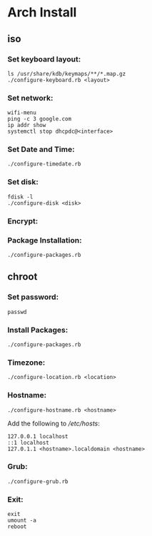 # Arch Install

## iso

### Set keyboard layout:
```
ls /usr/share/kdb/keymaps/**/*.map.gz
./configure-keyboard.rb <layout>
```

### Set network:
```
wifi-menu
ping -c 3 google.com
ip addr show
systemctl stop dhcpdc@<interface>
```

### Set Date and Time:
```
./configure-timedate.rb
```

### Set disk:
```
fdisk -l
./configure-disk <disk>
```

### Encrypt:

### Package Installation:
```
./configure-packages.rb
```

## chroot

### Set password:
```
passwd
```

### Install Packages:
```
./configure-packages.rb
```

### Timezone:
```
./configure-location.rb <location>
```

### Hostname:
```
./configure-hostname.rb <hostname>
```

Add the following to */etc/hosts*:
```
127.0.0.1 localhost
::1 localhost
127.0.1.1 <hostname>.localdomain <hostname>
```

### Grub:
```
./configure-grub.rb
```

### Exit:
```
exit
umount -a
reboot
```




